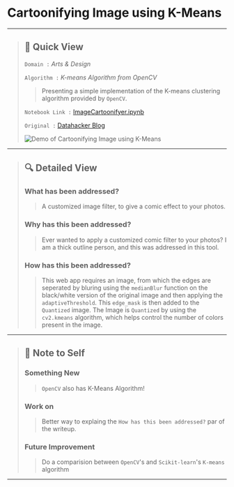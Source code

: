 # Cartoonifying Image using K-Means

---

> ## 👀 Quick View 
>
> `Domain :` *Arts & Design*
>
> `Algorithm :` *K-means Algorithm from OpenCV*
>
> > Presenting a simple implementation of the K-means clustering algorithm provided by `OpenCV`. 
>
> `Notebook Link :` [ImageCartoonifyer.ipynb](https://colab.research.google.com/drive/15osRtroUiBjkDyZxuAtKTaXtdc24cjg2?usp=sharing)
>
> `Original :` [Datahacker Blog](http://datahacker.rs/002-opencv-projects-how-to-cartoonize-an-image-with-opencv-in-python/)
>
>  ![Demo of Cartoonifying Image using K-Means](https://raw.githubusercontent.com/steffincodes/data-scribbles/main/projects/p02/p02_demo.gif)

---

> ## 🔍 Detailed View
> 
> ### **What has been addressed?**
> >
> > A customized image filter, to give a comic effect to your photos.
> 
> ### **Why has this been addressed?**
> > 
> > Ever wanted to apply a customized comic filter to your photos? I am a thick outline person, and this was addressed in this tool.
> 
> ### **How has this been addressed?**
> >
> > This web app requires an image, from which the edges are seperated by bluring using the `medianBlur` function on the black/white version of the original image and then applying the `adaptiveThreshold`. This `edge_mask` is then added to the `Quantized` image. The Image is `Quantized` by using the `cv2.kmeans` algorithm, which helps control the number of colors present in the image.

---

> ## 📝 Note to Self
>
> ### **Something New**
> > `OpenCV` also has K-Means Algorithm!
> 
> ### **Work on**
> > Better way to explaing the `How has this been addressed?` par of the writeup.
>
> ### **Future Improvement**
> > Do a comparision between `OpenCV`'s and `Scikit-learn`'s `K-means` algorithm

---
